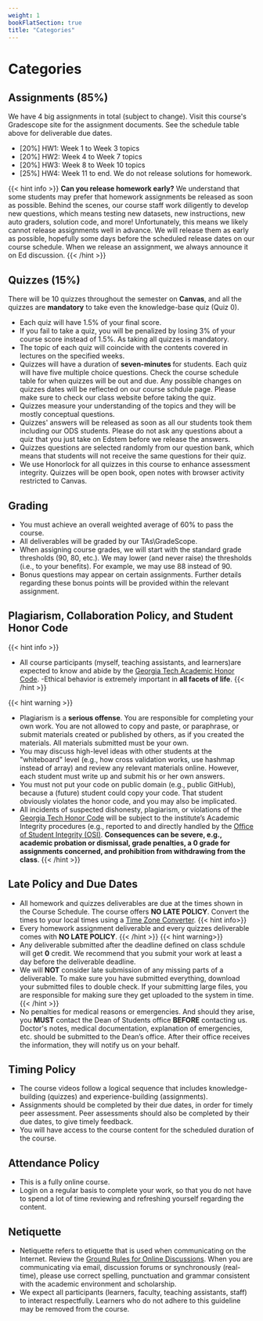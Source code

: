 ```yaml
---
weight: 1
bookFlatSection: true
title: "Categories"
---
```


# Categories

## Assignments (85%)
We have 4 big assignments in total (subject to change). Visit this course's Gradescope site for the assignment documents. See the schedule table above for deliverable due dates.

- [20%] HW1: Week 1 to Week 3 topics
- [20%] HW2: Week 4 to Week 7 topics
- [20%] HW3: Week 8 to Week 10 topics
- [25%] HW4: Week 11 to end.
We do not release solutions for homework.

{{< hint info >}}
**Can you release homework early?** We understand that some students may prefer that homework assignments be released as soon as possible. Behind the scenes, our course staff work diligently to develop new questions, which means testing new datasets, new instructions, new auto graders, solution code, and more! Unfortunately, this means we likely cannot release assignments well in advance. We will release them as early as possible, hopefully some days before the scheduled release dates on our course schedule. When we release an assignment, we always announce it on Ed discussion.
{{< /hint >}}

## Quizzes (15%)

There will be 10 quizzes throughout the semester on <strong>Canvas</strong>, and all the quizzes are <strong>mandatory</strong> to take even the knowledge-base quiz (Quiz 0).
- Each quiz will have 1.5% of your final score.
- If you fail to take a quiz, you will be penalized by losing 3% of your course score instead of 1.5%. As taking all quizzes is mandatory.
- The topic of each quiz will coincide with the contents covered in lectures on the specified weeks.
- Quizzes will have a duration of <strong> seven-minutes </strong> for students. Each quiz will have five multiple choice questions. Check the course schedule table for when quizzes will be out and due. Any possible changes on quizzes dates will be reflected on our course schdule page. Please make sure to check our class website before taking the quiz.
- Quizzes measure your understanding of the topics and they will be mostly conceptual questions.
- Quizzes' answers will be released as soon as all our students took them including our ODS students. Please do not ask any questions about a quiz that you just take on Edstem before we release the answers.
- Quizzes questions are selected randomly from our question bank, which means that students will not receive the same questions for their quiz.
- We use Honorlock for all quizzes in this course to enhance assessment integrity. Quizzes will be open book, open notes with browser activity restricted to Canvas.

## Grading
- You must achieve an overall weighted average of 60% to pass the course.
- All deliverables will be graded by our TAs\GradeScope.
- When assigning course grades, we will start with the standard grade thresholds (90, 80, etc.). We may lower (and never raise) the thresholds (i.e., to your benefits). For example, we may use 88 instead of 90.
- Bonus questions may appear on certain assignments. Further details regarding these bonus points will be provided within the relevant assignment.

## Plagiarism, Collaboration Policy, and Student Honor Code

{{< hint info >}}
- All course participants (myself, teaching assistants, and learners)are expected to know and abide by the [Georgia Tech Academic Honor Code](http://policylibrary.gatech.edu/student-affairs/academic-honor-code).
-Ethical behavior is extremely important in **all facets of life**.
{{< /hint >}}

{{< hint warning >}}
- Plagiarism is a **serious offense**. You are responsible for completing your own work. You are not allowed to copy and paste, or paraphrase, or submit materials created or published by others, as if you created the materials. All materials submitted must be your own.
- You may discuss high-level ideas with other students at the "whiteboard" level (e.g., how cross validation works, use hashmap instead of array) and review any relevant materials online. However, each student must write up and submit his or her own answers.
- You must not put your code on public domain (e.g., public GitHub), because a (future) student could copy your code. That student obviously violates the honor code, and you may also be implicated.
- All incidents of suspected dishonesty, plagiarism, or violations of the <a href="https://policylibrary.gatech.edu/student-affairs/academic-honor-code">Georgia Tech Honor Code</a> will be subject to the institute’s Academic Integrity procedures (e.g., reported to and directly handled by the [Office of Student Integrity (OSI)](http://osi.gatech.edu/). **Consequences can be severe, e.g., academic probation or dismissal, grade penalties, a 0 grade for assignments concerned, and prohibition from withdrawing from the class**.
{{< /hint >}}

## Late Policy and Due Dates

- All homework and quizzes deliverables are due at the times shown in the Course Schedule. The course offers **NO LATE POLICY**. Convert the times to your local times using a [Time Zone Converter](https://www.timeanddate.com/worldclock/converter.html?iso=20180109T115900&p1=tz_aoe&p2=tz_et&p3=tz_pt&p4=1440").
{{< hint info>}}
- Every homework assignment deliverable and every quizzes deliverable comes with **NO LATE POLICY**.
{{< /hint >}}
{{< hint warning>}}
- Any deliverable submitted after the deadline defined on class schdule will get **0** credit. We recommend that you submit your work at least a day before the deliverable deadline.
- We will **NOT** consider late submission of any missing parts of a deliverable. To make sure you have submitted everything, download your submitted files to double check. If your submitting large files, you are responsible for making sure they get uploaded to the system in time.
{{< /hint >}}
- No penalties for medical reasons or emergencies. And should they arise, you **MUST** contact the Dean of Students office **BEFORE** contacting us. Doctor's notes, medical documentation, explanation of emergencies, etc. should be submitted to the Dean’s office. After their office receives the information, they will notify us on your behalf.

## Timing Policy
- The course videos follow a logical sequence that includes knowledge-building (quizzes) and experience-building (assignments).
- Assignments should be completed by their due dates, in order for timely peer assessment. Peer assessments should also be completed by their due dates, to give timely feedback.
- You will have access to the course content for the scheduled duration of the course.

## Attendance Policy
- This is a fully online course.
- Login on a regular basis to complete your work, so that you do not have to spend a lot of time reviewing and refreshing yourself regarding the content.

## Netiquette
- Netiquette refers to etiquette that is used when communicating on the Internet. Review the [Ground Rules for Online Discussions](http://blog.online.colostate.edu/blog/online-teaching/5-discussion-ground-rules-for-the-online-classroom/). When you are communicating via email, discussion forums or synchronously (real-time), please use correct spelling, punctuation and grammar consistent with the academic environment and scholarship.
- We expect all participants (learners, faculty, teaching assistants, staff) to interact respectfully. Learners who do not adhere to this guideline may be removed from the course.